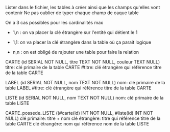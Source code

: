 Lister dans le fichier, les tables à créer ainsi que les champs qu'elles vont contenir
Ne pas oublier de typer chaque champ de caque table

On a 3 cas possibles pour les cardinalités max
- 1,n : on va placer la clé étrangère sur l'entité qui détient le 1

- 1,1: on va placer la clé étrangère dans la table où ça parait logique

- n,n : on est obligé de rajouter une table pour faire la relation


CARTE (id SERIAL NOT NULL, titre TEXT NOT NULL, couleur TEXT NULL)
titre: clé primaire de la table CARTE
#titre: clé étrangère qui référence titre de la table CARTE

LABEL (id SERIAL NOT NULL, nom TEXT NOT NULL)
nom: clé primaire de la table LABEL
#titre: clé étrangère qui référence titre de la table CARTE

LISTE (id SERIAL NOT NULL, nom TEXT NOT NULL)
nom: clé primaire de la table LISTE

CARTE_possede_LISTE ((#carte(id) INT NOT NULL, #liste(id) INT NOT NULL)
clé primaire: titre + nom
clé étrangère: titre qui référence titre de la table CARTE
clé étrangère: nom qui référence nom de la table LISTE